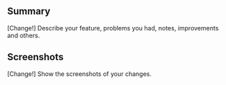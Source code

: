 ## Summary

[Change!] Describe your feature, problems you had, notes, improvements and others.

## Screenshots

[Change!] Show the screenshots of your changes.
